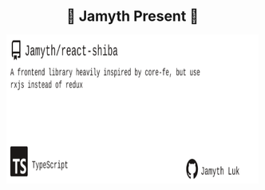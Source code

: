 <!-- built at 2/12/2023, 7:11:00 PM -->
<h1 align="center">
🎉 Jamyth Present 🎉
</h1>
<p align="center">
    <a href="https://github.com/Jamyth/react-shiba">
        <img width="1000" height="300" src="./readme.svg" />
    </a>
</p>